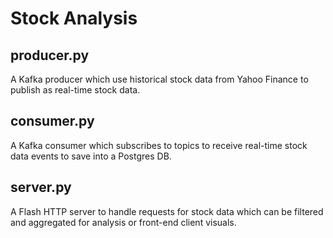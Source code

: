 # Stock Analysis

## producer.py
A Kafka producer which use historical stock data from Yahoo Finance to publish as real-time stock data.

## consumer.py
A Kafka consumer which subscribes to topics to receive real-time stock data events to save into a Postgres DB.

## server.py
A Flash HTTP server to handle requests for stock data which can be filtered and aggregated for analysis or front-end client visuals.